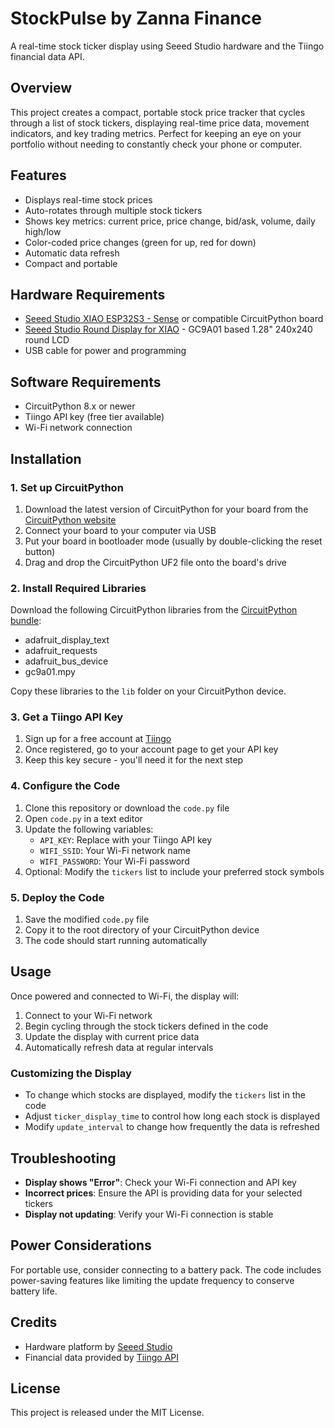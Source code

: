 # StockPulse by Zanna Finance

A real-time stock ticker display using Seeed Studio hardware and the Tiingo financial data API.

## Overview

This project creates a compact, portable stock price tracker that cycles through a list of stock tickers, displaying real-time price data, movement indicators, and key trading metrics. Perfect for keeping an eye on your portfolio without needing to constantly check your phone or computer.

## Features

- Displays real-time stock prices
- Auto-rotates through multiple stock tickers
- Shows key metrics: current price, price change, bid/ask, volume, daily high/low
- Color-coded price changes (green for up, red for down)
- Automatic data refresh
- Compact and portable

## Hardware Requirements

- [Seeed Studio XIAO ESP32S3 - Sense](https://www.seeedstudio.com/XIAO-ESP32S3-Sense-p-5639.html) or compatible CircuitPython board
- [Seeed Studio Round Display for XIAO](https://www.seeedstudio.com/Seeed-Studio-Round-Display-for-XIAO-p-5638.html) - GC9A01 based 1.28" 240x240 round LCD
- USB cable for power and programming

## Software Requirements

- CircuitPython 8.x or newer
- Tiingo API key (free tier available)
- Wi-Fi network connection

## Installation

### 1. Set up CircuitPython

1. Download the latest version of CircuitPython for your board from the [CircuitPython website](https://circuitpython.org/downloads)
2. Connect your board to your computer via USB
3. Put your board in bootloader mode (usually by double-clicking the reset button)
4. Drag and drop the CircuitPython UF2 file onto the board's drive

### 2. Install Required Libraries

Download the following CircuitPython libraries from the [CircuitPython bundle](https://circuitpython.org/libraries):

- adafruit_display_text
- adafruit_requests
- adafruit_bus_device
- gc9a01.mpy

Copy these libraries to the `lib` folder on your CircuitPython device.

### 3. Get a Tiingo API Key

1. Sign up for a free account at [Tiingo](https://www.tiingo.com/account/api/token)
2. Once registered, go to your account page to get your API key
3. Keep this key secure - you'll need it for the next step

### 4. Configure the Code

1. Clone this repository or download the `code.py` file
2. Open `code.py` in a text editor
3. Update the following variables:
   - `API_KEY`: Replace with your Tiingo API key
   - `WIFI_SSID`: Your Wi-Fi network name
   - `WIFI_PASSWORD`: Your Wi-Fi password
4. Optional: Modify the `tickers` list to include your preferred stock symbols

### 5. Deploy the Code

1. Save the modified `code.py` file
2. Copy it to the root directory of your CircuitPython device
3. The code should start running automatically

## Usage

Once powered and connected to Wi-Fi, the display will:

1. Connect to your Wi-Fi network
2. Begin cycling through the stock tickers defined in the code
3. Update the display with current price data
4. Automatically refresh data at regular intervals

### Customizing the Display

- To change which stocks are displayed, modify the `tickers` list in the code
- Adjust `ticker_display_time` to control how long each stock is displayed
- Modify `update_interval` to change how frequently the data is refreshed

## Troubleshooting

- **Display shows "Error"**: Check your Wi-Fi connection and API key
- **Incorrect prices**: Ensure the API is providing data for your selected tickers
- **Display not updating**: Verify your Wi-Fi connection is stable

## Power Considerations

For portable use, consider connecting to a battery pack. The code includes power-saving features like limiting the update frequency to conserve battery life.

## Credits

- Hardware platform by [Seeed Studio](https://www.seeedstudio.com)
- Financial data provided by [Tiingo API](https://www.tiingo.com)

## License

This project is released under the MIT License.
